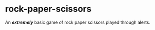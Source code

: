 # rock-paper-scissors

An ***extremely*** basic game of rock paper scissors played through alerts.  